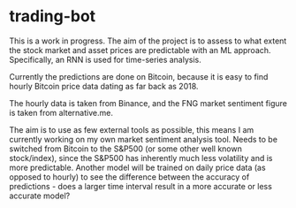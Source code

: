 # trading-bot

This is a work in progress. The aim of the project is to assess to what extent the stock market and asset prices are predictable with an ML approach.
Specifically, an RNN is used for time-series analysis.

Currently the predictions are done on Bitcoin, because it is easy to find hourly Bitcoin price data dating as far back as 2018.

The hourly data is taken from Binance, and the FNG market sentiment figure is taken from alternative.me.

The aim is to use as few external tools as possible, this means I am currently working on my own market sentiment analysis tool.
Needs to be switched from Bitcoin to the S&P500 (or some other well known stock/index), since the S&P500 has inherently much
less volatility and is more predictable.
Another model will be trained on daily price data (as opposed to hourly) to see the difference between the accuracy of predictions - does a larger time interval result in a more accurate or less accurate model?
